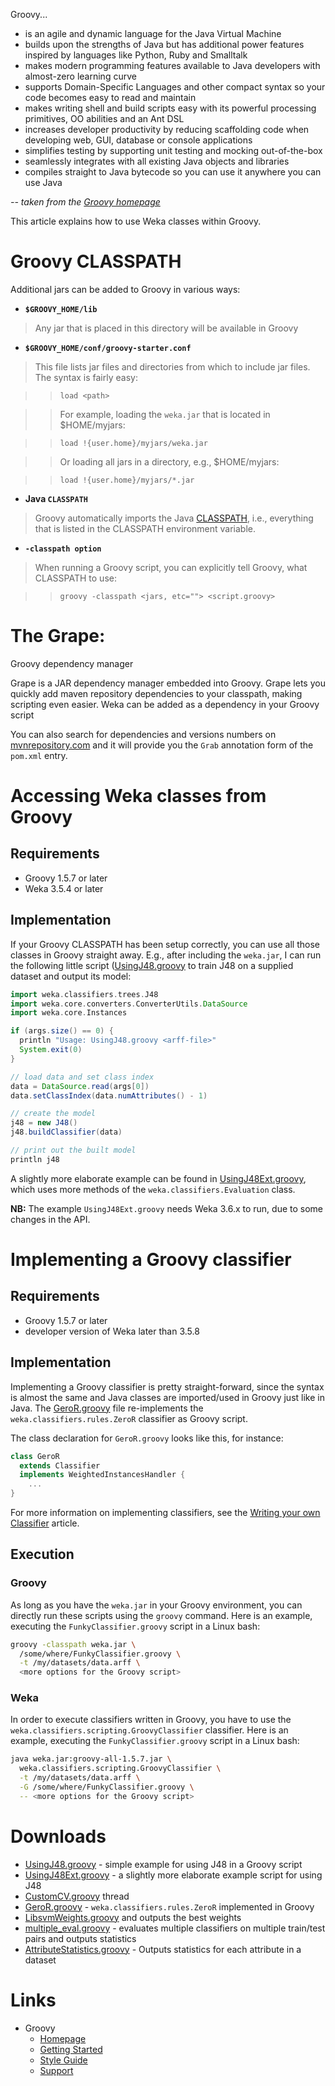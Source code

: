 
Groovy...

* is an agile and dynamic language for the Java Virtual Machine
* builds upon the strengths of Java but has additional power features inspired by languages like Python, Ruby and Smalltalk
* makes modern programming features available to Java developers with almost-zero learning curve
* supports Domain-Specific Languages and other compact syntax so your code becomes easy to read and maintain
* makes writing shell and build scripts easy with its powerful processing primitives, OO abilities and an Ant DSL
* increases developer productivity by reducing scaffolding code when developing web, GUI, database or console applications
* simplifies testing by supporting unit testing and mocking out-of-the-box
* seamlessly integrates with all existing Java objects and libraries
* compiles straight to Java bytecode so you can use it anywhere you can use Java

*-- taken from the [Groovy homepage](https://groovy-lang.org/)*

This article explains how to use Weka classes within Groovy.

# Groovy CLASSPATH 
Additional jars can be added to Groovy in various ways:

* **`$GROOVY_HOME/lib`**
> Any jar that is placed in this directory will be available in Groovy
* **`$GROOVY_HOME/conf/groovy-starter.conf`**
> This file lists jar files and directories from which to include jar files. The syntax is fairly easy:

>> `load <path>`

>> For example, loading the `weka.jar` that is located in $HOME/myjars:

>> `load !{user.home}/myjars/weka.jar`

>> Or loading all jars in a directory, e.g., $HOME/myjars:

>> `load !{user.home}/myjars/*.jar`

* **Java `CLASSPATH`**

> Groovy automatically imports the Java [CLASSPATH](classpath.md), i.e., everything that is listed in the CLASSPATH environment variable.

* **`-classpath option`**

> When running a Groovy script, you can explicitly tell Groovy, what CLASSPATH to use:

>> `groovy -classpath <jars, etc=""> <script.groovy>`

# The Grape: 

Groovy dependency manager 

Grape is a JAR dependency manager embedded into Groovy. Grape lets you quickly add maven repository dependencies to your classpath, making scripting even easier. Weka can be added as a dependency in your Groovy script

You can also search for dependencies and versions numbers on [mvnrepository.com](http://mvnrepository.com/) and it will provide you the `Grab` annotation form of the `pom.xml` entry.

# Accessing Weka classes from Groovy 

## Requirements

* Groovy 1.5.7 or later
* Weka 3.5.4 or later

## Implementation

If your Groovy CLASSPATH has been setup correctly, you can use all those classes in Groovy straight away. E.g., after including the `weka.jar`, I can run the following little script ([UsingJ48.groovy](files/UsingJ48.groovy) to train J48 on a supplied dataset and output its model:

```groovy
import weka.classifiers.trees.J48
import weka.core.converters.ConverterUtils.DataSource
import weka.core.Instances

if (args.size() == 0) {
  println "Usage: UsingJ48.groovy <arff-file>"
  System.exit(0)
}

// load data and set class index
data = DataSource.read(args[0])
data.setClassIndex(data.numAttributes() - 1)

// create the model
j48 = new J48()
j48.buildClassifier(data)

// print out the built model
println j48
```
A slightly more elaborate example can be found in [UsingJ48Ext.groovy](files/UsingJ48Ext.groovy), which uses more methods of the `weka.classifiers.Evaluation` class.

**NB:** The example `UsingJ48Ext.groovy` needs Weka 3.6.x to run, due to some changes in the API.

# Implementing a Groovy classifier 

## Requirements

* Groovy 1.5.7 or later
* developer version of Weka later than 3.5.8

## Implementation
Implementing a Groovy classifier is pretty straight-forward, since the syntax is almost the same and Java classes are imported/used in Groovy just like in Java. The [GeroR.groovy](files/GeroR.groovy) file re-implements the `weka.classifiers.rules.ZeroR` classifier as Groovy script.

The class declaration for `GeroR.groovy` looks like this, for instance:

```groovy
class GeroR
  extends Classifier
  implements WeightedInstancesHandler {
    ...
}
```

For more information on implementing classifiers, see the [Writing your own Classifier](writing_classifier.md) article.

## Execution

### Groovy 

As long as you have the `weka.jar` in your Groovy environment, you can directly run these scripts using the `groovy` command.
Here is an example, executing the `FunkyClassifier.groovy` script in a Linux bash:

```bash
groovy -classpath weka.jar \
  /some/where/FunkyClassifier.groovy \
  -t /my/datasets/data.arff \
  <more options for the Groovy script>
```

### Weka
In order to execute classifiers written in Groovy, you have to use the `weka.classifiers.scripting.GroovyClassifier` classifier.
Here is an example, executing the `FunkyClassifier.groovy` script in a Linux bash:

```bash
java weka.jar:groovy-all-1.5.7.jar \
  weka.classifiers.scripting.GroovyClassifier \
  -t /my/datasets/data.arff \
  -G /some/where/FunkyClassifier.groovy \
  -- <more options for the Groovy script>
```

# Downloads 
* [UsingJ48.groovy](files/UsingJ48.groovy) - simple example for using J48 in a Groovy script
* [UsingJ48Ext.groovy](files/UsingJ48Ext.groovy) - a slightly more elaborate example script for using J48
* [CustomCV.groovy](files/CustomCV.groovy) thread
* [GeroR.groovy](files/GeroR.groovy) - `weka.classifiers.rules.ZeroR` implemented in Groovy
* [LibsvmWeights.groovy](files/LibsvmWeights.groovy) and outputs the best weights
* [multiple_eval.groovy](files/multiple_eval.groovy) - evaluates multiple classifiers on multiple train/test pairs and outputs statistics
* [AttributeStatistics.groovy](files/AttributeStatistics.groovy) - Outputs statistics for each attribute in a dataset

# Links 

* Groovy
	* [Homepage](https://groovy-lang.org/)
	* [Getting Started](https://groovy-lang.org/learn.html)
	* [Style Guide](https://groovy-lang.org/style-guide.html)
	* [Support](https://groovy-lang.org/support.html)
